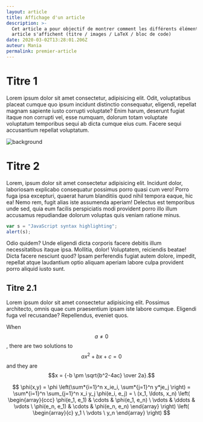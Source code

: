 ```yaml
---
layout: article
title: Affichage d'un article
description: >-
  Cet article a pour objectif de montrer comment les différents éléments d'un
  article s'affichent (titre / images / LaTeX / bloc de code)
date: 2020-03-02T13:28:01.206Z
auteur: Mania
permalink: premier-article
---
```

# Titre 1

Lorem ipsum dolor sit amet consectetur, adipisicing elit. Odit, voluptatibus placeat cumque quo ipsum incidunt distinctio consequatur, eligendi, repellat magnam sapiente iusto corrupti voluptate? Enim harum, deserunt fugiat itaque non corrupti vel, esse numquam, dolorum totam voluptate voluptatum temporibus sequi ab dicta cumque eius cum. Facere sequi accusantium repellat voluptatum.

![background](https://images.freeimages.com/images/small-previews/8c0/blue-ambient-festive-style-background-1634716.jpg)

# Titre 2

Lorem, ipsum dolor sit amet consectetur adipisicing elit. Incidunt dolor, laboriosam explicabo consequatur possimus porro quasi cum vero! Porro fuga ipsa excepturi, quaerat harum blanditiis quod nihil tempora eaque, hic ea! Nemo rem, fugit alias iste assumenda aperiam! Delectus est temporibus unde sed, quia eum facilis perspiciatis modi provident porro illo illum accusamus repudiandae dolorum voluptas quis veniam ratione minus.

```javascript
var s = "JavaScript syntax highlighting";
alert(s);
```

Odio quidem? Unde eligendi dicta corporis facere debitis illum necessitatibus itaque ipsa. Mollitia, dolor! Voluptatem, reiciendis beatae! Dicta facere nesciunt quod? Ipsam perferendis fugiat autem dolore, impedit, repellat atque laudantium optio aliquam aperiam labore culpa provident porro aliquid iusto sunt.

## Titre 2.1

Lorem ipsum dolor sit amet consectetur adipisicing elit. Possimus architecto, omnis quae cum praesentium ipsam iste labore cumque. Eligendi fuga vel recusandae? Repellendus, eveniet quos.



When $$a \ne 0$$, there are two solutions to $$ax^2 + bx + c = 0$$ and they are $$x = {-b \pm \sqrt{b^2-4ac} \over 2a}.$$

$$   \phi(x,y) = \phi \left(\sum*{i=1}^n x_ie_i, \sum*{j=1}^n y*je_j \right)   = \sum*{i=1}^n \sum_{j=1}^n x_i y_j \phi(e_i, e_j) = \     (x_1, \ldots, x_n) \left( \begin{array}{ccc}       \phi(e_1, e_1) & \cdots & \phi(e_1, e_n) \       \vdots & \ddots & \vdots \       \phi(e_n, e_1) & \cdots & \phi(e_n, e_n)     \end{array} \right)
  \left( \begin{array}{c}
      y_1 \       \vdots \       y_n
    \end{array} \right)
$$